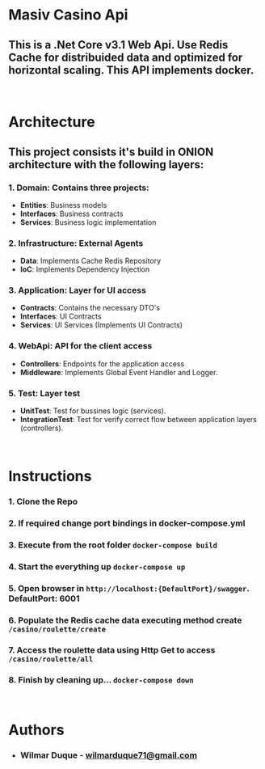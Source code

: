 # Masiv Casino Api

## This is a .Net Core v3.1 Web Api. Use Redis Cache for distribuided data and optimized for horizontal scaling. This API implements docker.

<br>

# Architecture

## This project consists it's build in ONION architecture with the following layers:

### **1. Domain**: Contains three projects:

- **Entities**: Business models
- **Interfaces**: Business contracts
- **Services**: Business logic implementation

### **2. Infrastructure**: External Agents

- **Data**: Implements Cache Redis Repository
- **IoC**: Implements Dependency Injection

### **3. Application**: Layer for UI access

- **Contracts**: Contains the necessary DTO's
- **Interfaces**: UI Contracts
- **Services**: UI Services (Implements UI Contracts)

### **4. WebApi**: API for the client access

- **Controllers**: Endpoints for the application access
- **Middleware**: Implements Global Event Handler and Logger.

### **5. Test**: Layer test

- **UnitTest**: Test for bussines logic (services).
- **IntegrationTest**: Test for verify correct flow between application layers (controllers).

<br>

# Instructions

### **1.** Clone the Repo

### **2.** If required change port bindings in docker-compose.yml

### **3.** Execute from the root folder `docker-compose build`

### **4.** Start the everything up `docker-compose up`

### **5.** Open browser in `http://localhost:{DefaultPort}/swagger`. **DefaultPort: 6001**

### **6.** Populate the Redis cache data executing method create `/casino/roulette/create`

### **7.** Access the roulette data using Http Get to access `/casino/roulette/all`

### **8.** Finish by cleaning up... `docker-compose down`

<br>

# Authors

- ### **Wilmar Duque** - wilmarduque71@gmail.com
